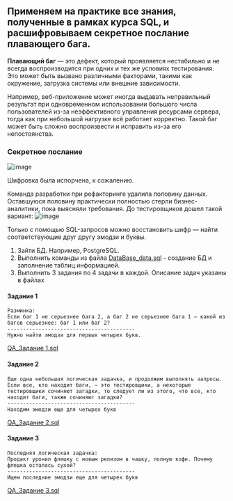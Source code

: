 ## Применяем на практике все знания, полученные в рамках курса SQL, и расшифровываем секретное послание плавающего бага.

**Плавающий баг** — это дефект, который проявляется нестабильно и не всегда воспроизводится при одних и тех же условиях тестирования. Это может быть вызвано различными факторами, такими как окружение, загрузка системы или внешние зависимости.

Например, веб-приложение может иногда выдавать неправильный результат при одновременном использовании большого числа пользователей из-за неэффективного управления ресурсами сервера, тогда как при небольшой нагрузке всё работает корректно. Такой баг может быть сложно воспроизвести и исправить из-за его непостоянства.

### Секретное послание

![image](https://github.com/user-attachments/assets/047d79c8-f515-47c1-bbd2-db977f32c256)

Шифровка была испорчена, к сожалению.

Команда разработки при рефакторинге удалила половину данных.
Оставшуюся половину практически полностью стерли бизнес-аналитики, пока выясняли требования.
До тестировщиков дошел такой вариант:
![image](https://github.com/user-attachments/assets/89112b17-dfdc-475a-a11c-ecef2fa5cea4)


Только с помощью SQL-запросов можно восстановить шифр — найти соответствующие друг другу эмодзи и буквы.

1. Зайти БД. Например, PostgreSQL.
2. Выполнить команды из файла [DataBase_data.sql]([url](https://github.com/SpriteSpirit/QA_quest_task/blob/main/DataBase_data.sql)) - создание БД и заполнение таблиц информацией.
3. Выполнить 3 задания по 4 задачи в каждой. Описание задач указаны в файлах

#### Задание 1
```text
Разминка:
Если баг 1 не серьезнее бага 2, а баг 2 не серьезнее бага 1 — какой из багов серьезнее: баг 1 или баг 2?
-----------------------------------------
Нужно найти эмодзи для первых четырех букв.
```
[QA_Задание 1.sql]([url](https://github.com/SpriteSpirit/QA_quest_task/blob/main/QA_Задание%201.sql))

#### Задание 2
```text
Еще одна небольшая логическая задачка, и продолжим выполнять запросы.
Если все, кто находит баги, — это тестировщики, а некоторые тестировщики сочиняют загадки, то следует ли из этого, что все, кто находит баги, также сочиняют загадки?
-----------------------------------------
Находим эмодзи еще для четырех букв
```
[QA_Задание 2.sql]([url](https://github.com/SpriteSpirit/QA_quest_task/blob/main/QA_Задание%202.sql))

#### Задание 3
```text
Последняя логическая задачка:
Продакт уронил флешку с новым релизом в чашку, полную кофе. Почему флешка осталась сухой?
-----------------------------------------
Ищем последние эмодзи еще для четырех букв
```
[QA_Задание 3.sql]([url](https://github.com/SpriteSpirit/QA_quest_task/blob/main/QA_Задание%203.sql))
